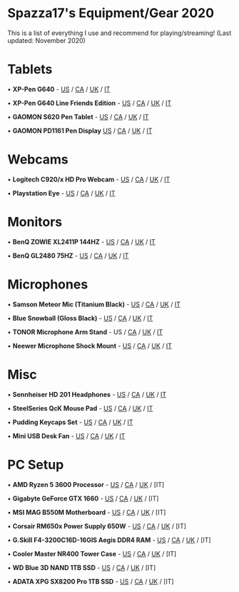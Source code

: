 # Spazza17's Equipment/Gear 2020

This is a list of everything I use and recommend for playing/streaming! (Last updated: November 2020)

# Tablets
• **XP-Pen G640** - [US](https://amzn.to/32rqUIa) / [CA](https://amzn.to/358SxHM) / [UK](https://amzn.to/3keiJ8e) / [IT](https://amzn.to/32Bh2LX)

• **XP-Pen G640 Line Friends Edition** - [US](https://amzn.to/38ughbl) / [CA](https://amzn.to/3lfVDzf) / [UK](https://amzn.to/3pdhvxy) / [IT](https://amzn.to/3n9sIgI)

• **GAOMON S620 Pen Tablet** - [US](https://amzn.to/3ld6YQP) / [CA](https://amzn.to/3n8hTvC) / [UK](https://amzn.to/3p8StzD) / [IT](https://amzn.to/3khbDzD)

• **GAOMON PD1161 Pen Display** [US](https://amzn.to/2JUeH8F) / [CA](https://amzn.to/2Iio69q) / [UK](https://amzn.to/2Ub5x9o) / [IT](https://amzn.to/35irfPk)

# Webcams
• **Logitech C920/x HD Pro Webcam** - [US](https://amzn.to/32tHneR) / [CA](https://amzn.to/3eGufb5) / [UK](https://amzn.to/35eOg5L) / [IT](https://amzn.to/2Ih1Lt1)

• **Playstation Eye** - [US](https://amzn.to/32tHk2F) / [CA](https://amzn.to/3lhfLBg) / [UK](https://amzn.to/36gkE7a) / [IT](https://amzn.to/3eSL9U3)

# Monitors
• **BenQ ZOWIE XL2411P 144HZ** - [US](https://amzn.to/3k9qFaR) / [CA](https://amzn.to/38pAIWV) / [UK](https://amzn.to/3eEKTbj) / [IT](https://amzn.to/3pjGbog)

• **BenQ GL2480 75HZ** - [US](https://amzn.to/2U8Kq7H) / [CA](https://amzn.to/2Imjej3) / [UK](https://amzn.to/3pcg9mQ) / [IT](https://amzn.to/2IhSfG4)

# Microphones
• **Samson Meteor Mic (Titanium Black)** - [US](https://amzn.to/3eEBY9I) / [CA](https://amzn.to/38rrPfG) / [UK](https://amzn.to/3eIblRl) / [IT](https://amzn.to/36uP45G)

• **Blue Snowball (Gloss Black)** - [US](https://amzn.to/36juyVB) / [CA](https://amzn.to/2GGXr5h) / [UK](https://amzn.to/3kbaDgE) / [IT](https://amzn.to/32vyXDO)

• **TONOR Microphone Arm Stand** - US / [CA](https://amzn.to/3n7Xh6w) / [UK](https://amzn.to/2Ub4Lct) / [IT](https://amzn.to/36umW2y)

• **Neewer Microphone Shock Mount** - [US](https://amzn.to/2GLyplG) / [CA](https://amzn.to/3pb6j4t) / [UK](https://amzn.to/3lcS8tz) / [IT](https://amzn.to/2IqpW8h)

# Misc
• **Sennheiser HD 201 Headphones** - [US](https://amzn.to/35eNo10) / [CA](https://amzn.to/3lehKWU) / [UK](https://amzn.to/3ldJJpr) / [IT](https://amzn.to/3lojddb)

• **SteelSeries QcK Mouse Pad** - [US](https://amzn.to/2UcMb3C) / [CA](https://amzn.to/3pjJUlV) / [UK](https://amzn.to/3liz6Ss) / [IT](https://amzn.to/3eOLRlb)

• **Pudding Keycaps Set** - [US](https://amzn.to/2IokLFi) / [CA](https://amzn.to/2IjWNvb) / [UK](https://amzn.to/38xKq9A) / [IT](https://amzn.to/3kp07SS)

• **Mini USB Desk Fan** - [US](https://amzn.to/3lhryiP) / [CA](https://amzn.to/3kefKMM) / [UK](https://amzn.to/2JLc88x) / [IT](https://amzn.to/32AA6dd)

# PC Setup
• **AMD Ryzen 5 3600 Processor** - [US](https://amzn.to/2JSOmYv) / [CA](https://amzn.to/2U9BjDR) / [UK](https://amzn.to/3eLoNUr) / [IT]

• **Gigabyte GeForce GTX 1660** - [US](https://amzn.to/3pcwyHR) / [CA](https://amzn.to/2JQSMz4) / [UK](https://amzn.to/38lWnPQ) / [IT]

• **MSI MAG B550M Motherboard** - [US](https://amzn.to/3eJatMj) / [CA](https://amzn.to/3ke8KzJ) / [UK](https://amzn.to/2Ipit8U) / [IT]

• **Corsair RM650x Power Supply 650W** - [US](https://amzn.to/2U9A7QT) / [CA](https://amzn.to/2U9bS5j) / [UK](https://amzn.to/2JSmFis) / [IT]

• **G.Skill F4-3200C16D-16GIS Aegis DDR4 RAM** - [US](https://amzn.to/3pb1acM) / [CA](https://amzn.to/2Ub0Dcw) / [UK](https://amzn.to/3ldrH6Q) / [IT]

• **Cooler Master NR400 Tower Case** - [US](https://amzn.to/3kixWVI) / [CA](https://amzn.to/38ntHpD) / [UK](https://amzn.to/36iPsUW) / [IT]

• **WD Blue 3D NAND 1TB SSD** - [US](https://amzn.to/38rUW28) / [CA](https://amzn.to/36iUPDF) / [UK](https://amzn.to/36huiGJ) / [IT]

• **ADATA XPG SX8200 Pro 1TB SSD** - [US](https://amzn.to/3pgac8C) / [CA](https://amzn.to/2U6sjzo) / [UK](https://amzn.to/3kdytsa) / [IT]

